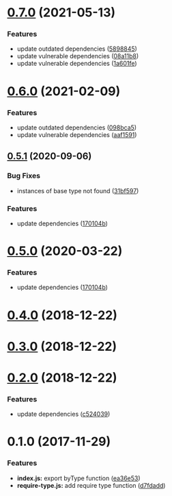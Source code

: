 # [0.7.0](https://github.com/stfsy/node-modules-scan/compare/v0.6.0...v0.7.0) (2021-05-13)


### Features

* update outdated dependencies ([5898845](https://github.com/stfsy/node-modules-scan/commit/58988455ab40da25dac2a18b8905176eb7b949c3))
* update vulnerable dependencies ([08a11b8](https://github.com/stfsy/node-modules-scan/commit/08a11b87c837cf183b945dedd8940eaded58eb14))
* update vulnerable dependencies ([1a601fe](https://github.com/stfsy/node-modules-scan/commit/1a601fe83e67bf4bc27acf1debfc52576dbdda58))



<a name="0.6.0"></a>
# [0.6.0](https://github.com/stfsy/node-modules-scan/compare/v0.5.1...v0.6.0) (2021-02-09)


### Features

* update outdated dependencies ([098bca5](https://github.com/stfsy/node-modules-scan/commit/098bca5))
* update vulnerable dependencies ([aaf1591](https://github.com/stfsy/node-modules-scan/commit/aaf1591))



<a name="0.5.1"></a>
## [0.5.1](https://github.com/stfsy/node-modules-scan/compare/v0.4.0...v0.5.1) (2020-09-06)


### Bug Fixes

* instances of base type not found ([31bf597](https://github.com/stfsy/node-modules-scan/commit/31bf597))


### Features

* update dependencies ([170104b](https://github.com/stfsy/node-modules-scan/commit/170104b))



<a name="0.5.0"></a>
# [0.5.0](https://github.com/stfsy/node-modules-scan/compare/v0.4.0...v0.5.0) (2020-03-22)


### Features

* update dependencies ([170104b](https://github.com/stfsy/node-modules-scan/commit/170104b))



<a name="0.4.0"></a>
# [0.4.0](https://github.com/stfsy/node-modules-scan/compare/v0.3.0...v0.4.0) (2018-12-22)



<a name="0.3.0"></a>
# [0.3.0](https://github.com/stfsy/node-modules-scan/compare/v0.2.0...v0.3.0) (2018-12-22)



<a name="0.2.0"></a>
# [0.2.0](https://github.com/stfsy/node-modules-scan/compare/v0.1.0...v0.2.0) (2018-12-22)


### Features

* update dependencies ([c524039](https://github.com/stfsy/node-modules-scan/commit/c524039))



<a name="0.1.0"></a>
# 0.1.0 (2017-11-29)


### Features

* **index.js:** export byType function ([ea36e53](https://github.com/stfsy/node-modules-scan/commit/ea36e53))
* **require-type.js:** add require type function ([d7fdadd](https://github.com/stfsy/node-modules-scan/commit/d7fdadd))



